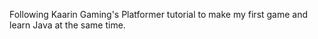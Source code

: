 Following Kaarin Gaming's Platformer tutorial to make my first game and learn Java at the same time.  
